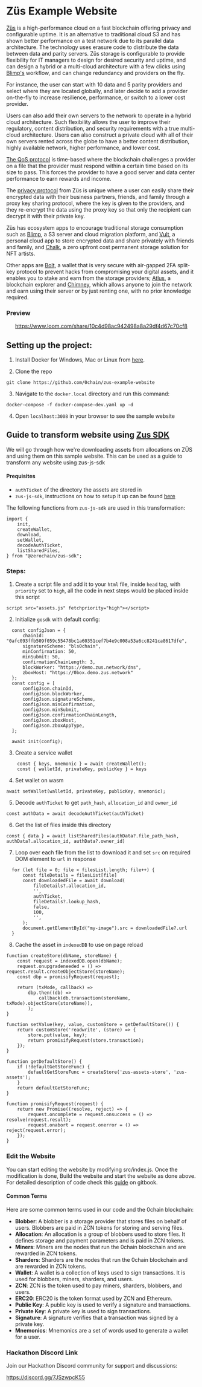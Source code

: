 # Züs Example Website
[Züs](https://zus.network/) is a high-performance cloud on a fast blockchain offering privacy and configurable uptime. It is an alternative to traditional cloud S3 and has shown better performance on a test network due to its parallel data architecture. The technology uses erasure code to distribute the data between data and parity servers. Züs storage is configurable to provide flexibility for IT managers to design for desired security and uptime, and can design a hybrid or a multi-cloud architecture with a few clicks using [Blimp's](https://blimp.software/) workflow, and can change redundancy and providers on the fly.

For instance, the user can start with 10 data and 5 parity providers and select where they are located globally, and later decide to add a provider on-the-fly to increase resilience, performance, or switch to a lower cost provider.

Users can also add their own servers to the network to operate in a hybrid cloud architecture. Such flexibility allows the user to improve their regulatory, content distribution, and security requirements with a true multi-cloud architecture. Users can also construct a private cloud with all of their own servers rented across the globe to have a better content distribution, highly available network, higher performance, and lower cost.

[The QoS protocol](https://medium.com/0chain/qos-protocol-weekly-debrief-april-12-2023-44524924381f) is time-based where the blockchain challenges a provider on a file that the provider must respond within a certain time based on its size to pass. This forces the provider to have a good server and data center performance to earn rewards and income.

The [privacy protocol](https://zus.network/build) from Züs is unique where a user can easily share their encrypted data with their business partners, friends, and family through a proxy key sharing protocol, where the key is given to the providers, and they re-encrypt the data using the proxy key so that only the recipient can decrypt it with their private key.

Züs has ecosystem apps to encourage traditional storage consumption such as [Blimp](https://blimp.software/), a S3 server and cloud migration platform, and [Vult](https://vult.network/), a personal cloud app to store encrypted data and share privately with friends and family, and [Chalk](https://chalk.software/), a zero upfront cost permanent storage solution for NFT artists.

Other apps are [Bolt](https://bolt.holdings/), a wallet that is very secure with air-gapped 2FA split-key protocol to prevent hacks from compromising your digital assets, and it enables you to stake and earn from the storage providers; [Atlus](https://atlus.cloud/), a blockchain explorer and [Chimney](https://demo.chimney.software/), which allows anyone to join the network and earn using their server or by just renting one, with no prior knowledge required.

### Preview

<div align="center">
 
  https://www.loom.com/share/10c4d98ac942498a8a29df4d67c70cf8
    
</div>

## Setting up the project:

1. Install Docker for Windows, Mac or Linux from [here](https://docs.docker.com/engine/install/).

2. Clone the repo

```
git clone https://github.com/0chain/zus-example-website
```

3. Navigate to the `docker.local` directory and run this command:

```
docker-compose -f docker-compose-dev.yaml up -d
```

4. Open `localhost:3008` in your browser to see the sample website

## Guide to transform website using [Zus SDK](https://www.npmjs.com/package/@zerochain/zus-sdk)

We will go through how we're downloading assets from allocations on ZÜS and using them on this sample website. This can be used as a guide to transform any website using zus-js-sdk

#### Prequisites

- `authTicket` of the directory the assets are stored in
- `zus-js-sdk`, instructions on how to setup it up can be found [here](https://github.com/0chain/zus-js-sdk#installation)

The following functions from `zus-js-sdk` are used in this transformation:

```
import {
    init,
    createWallet,
    download,
    setWallet,
    decodeAuthTicket,
    listSharedFiles,
} from "@zerochain/zus-sdk";
```

### Steps:

1. Create a script file and add it to your `html` file, inside `head` tag, with `priority` set to `high`, all the code in next steps would be placed inside this script

```
script src="assets.js" fetchpriority="high"></script>
```

2. Initialize `gosdk` with default config:

```
  const configJson = {
      chainId: "0afc093ffb509f059c55478bc1a60351cef7b4e9c008a53a6cc8241ca8617dfe",
      signatureScheme: "bls0chain",
      minConfirmation: 50,
      minSubmit: 50,
      confirmationChainLength: 3,
      blockWorker: "https://demo.zus.network/dns",
      zboxHost: "https://0box.demo.zus.network"
  };
  const config = [
      configJson.chainId,
      configJson.blockWorker,
      configJson.signatureScheme,
      configJson.minConfirmation,
      configJson.minSubmit,
      configJson.confirmationChainLength,
      configJson.zboxHost,
      configJson.zboxAppType,
  ];

  await init(config);
```

3. Create a service wallet

```
    const { keys, mnemonic } = await createWallet();
    const { walletId, privateKey, publicKey } = keys

```

4. Set wallet on wasm

```
await setWallet(walletId, privateKey, publicKey, mnemonic);
```

5. Decode `authTicket` to get `path_hash`, `allocation_id` and `owner_id`

```
const authData = await decodeAuthTicket(authTicket)
```

6. Get the list of files inside this directory

```
const { data } = await listSharedFiles(authData?.file_path_hash, authData?.allocation_id, authData?.owner_id)
```

7. Loop over each file from the list to download it and set `src` on required DOM element to `url` in response

```
  for (let file = 0; file < filesList.length; file++) {
      const fileDetails = filesList[file]
      const downloadedFile = await download(
          fileDetails?.allocation_id,
          '',
          authTicket,
          fileDetails?.lookup_hash,
          false,
          100,
          '',
      );
      document.getElementById("my-image").src = downloadedFile?.url
  }
```

8. Cache the asset in `indexedDB` to use on page reload
```
function createStore(dbName, storeName) {
    const request = indexedDB.open(dbName);
    request.onupgradeneeded = () => request.result.createObjectStore(storeName);
    const dbp = promisifyRequest(request);

    return (txMode, callback) =>
        dbp.then((db) =>
            callback(db.transaction(storeName, txMode).objectStore(storeName)),
        );
}

function setValue(key, value, customStore = getDefaultStore()) {
    return customStore('readwrite', (store) => {
        store.put(value, key);
        return promisifyRequest(store.transaction);
    });
}

function getDefaultStore() {
    if (!defaultGetStoreFunc) {
        defaultGetStoreFunc = createStore('zus-assets-store', 'zus-assets');
    }
    return defaultGetStoreFunc;
}

function promisifyRequest(request) {
    return new Promise((resolve, reject) => {
        request.oncomplete = request.onsuccess = () => resolve(request.result);
        request.onabort = request.onerror = () => reject(request.error);
    });
}
```

### Edit the Website

You can start editing the website by modifying src/index.js. Once the modification is done, Build the website and start the website as done above.
For detailed description of code check this [guide](https://docs.zus.network/guides/zus-js-sdk/js-sdk-sample-website/describing-code) on gitbook.

#### Common Terms

Here are some common terms used in our code and the 0chain blockchain:

- **Blobber**: A blobber is a storage provider that stores files on behalf of users. Blobbers are paid in ZCN tokens for storing and serving files.
- **Allocation**: An allocation is a group of blobbers used to store files. It defines storage and payment parameters and is paid in ZCN tokens.
- **Miners**: Miners are the nodes that run the 0chain blockchain and are rewarded in ZCN tokens.
- **Sharders**: Sharders are the nodes that run the 0chain blockchain and are rewarded in ZCN tokens.
- **Wallet**: A wallet is a collection of keys used to sign transactions. It is used for blobbers, miners, sharders, and users.
- **ZCN**: ZCN is the token used to pay miners, sharders, blobbers, and users.
- **ERC20**: ERC20 is the token format used by ZCN and Ethereum.
- **Public Key**: A public key is used to verify a signature and transactions.
- **Private Key**: A private key is used to sign transactions.
- **Signature**: A signature verifies that a transaction was signed by a private key.
- **Mnemonics**: Mnemonics are a set of words used to generate a wallet for a user.

### Hackathon Discord Link

Join our Hackathon Discord community for support and discussions:

https://discord.gg/7JSzwpcK55
